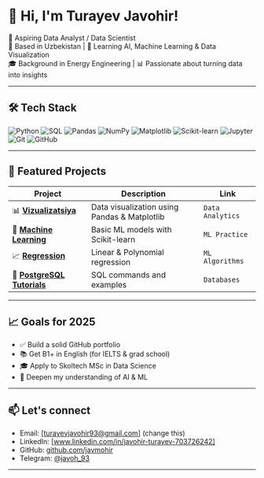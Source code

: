 # 👋 Hi, I'm Turayev Javohir!

🎯 Aspiring Data Analyst / Data Scientist  
📍 Based in Uzbekistan | 🌱 Learning AI, Machine Learning & Data Visualization  
🎓 Background in Energy Engineering | 📊 Passionate about turning data into insights  

---

## 🛠️ Tech Stack

![Python](https://img.shields.io/badge/-Python-3776AB?style=flat&logo=python&logoColor=white)
![SQL](https://img.shields.io/badge/-SQL-4479A1?style=flat&logo=postgresql&logoColor=white)
![Pandas](https://img.shields.io/badge/-Pandas-150458?style=flat&logo=pandas)
![NumPy](https://img.shields.io/badge/-NumPy-013243?style=flat&logo=numpy)
![Matplotlib](https://img.shields.io/badge/-Matplotlib-11557C?style=flat&logo=plotly&logoColor=white)
![Scikit-learn](https://img.shields.io/badge/-Scikit--learn-F7931E?style=flat&logo=scikit-learn)
![Jupyter](https://img.shields.io/badge/-Jupyter-F37626?style=flat&logo=jupyter)
![Git](https://img.shields.io/badge/-Git-F05032?style=flat&logo=git)
![GitHub](https://img.shields.io/badge/-GitHub-181717?style=flat&logo=github)

---

## 📂 Featured Projects

| Project | Description | Link |
|--------|-------------|------|
| 📊 **[Vizualizatsiya](https://github.com/javmohir/Vizualizatsiya)** | Data visualization using Pandas & Matplotlib | `Data Analytics` |
| 🤖 **[Machine Learning](https://github.com/javmohir/Machine_Learning)** | Basic ML models with Scikit-learn | `ML Practice` |
| 📈 **[Regression](https://github.com/javmohir/Regression)** | Linear & Polynomial regression | `ML Algorithms` |
| 🐘 **[PostgreSQL Tutorials](https://github.com/javmohir/postgresql-tutorials_)** | SQL commands and examples | `Databases` |

---

## 📈 Goals for 2025

- ✅ Build a solid GitHub portfolio
- 📚 Get B1+ in English (for IELTS & grad school)
- 🎓 Apply to Skoltech MSc in Data Science
- 🧠 Deepen my understanding of AI & ML

---

## 📫 Let's connect

- Email: [turayevjavohir93@gmail.com] (change this)
- LinkedIn: [www.linkedin.com/in/javohir-turayev-703726242]
- GitHub: [github.com/javmohir](https://github.com/javmohir)
- Telegram: [@javoh_93](https://t.me/javoh_93)
---
